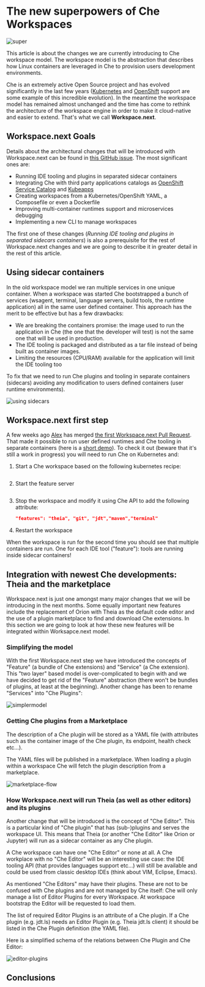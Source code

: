 # The new superpowers of Che Workspaces

![super](super.jpg)

This article is about the changes we are currently introducing to Che workspace model. The workspace model is the abstraction that describes how Linux containers are leveraged in Che to provision users development environments.

Che is an extremely active Open Source project and has evolved significantly in the last few years ([Kubernetes](https://www.eclipse.org/che/docs/kubernetes-multi-user.html) and [OpenShift](https://www.eclipse.org/che/docs/openshift-multi-user.html) support are some example of this incredible evolution). In the meantime the workspace model has remained almost unchanged and the time has come to rethink the architecture of the workspace engine in order to make it cloud-native and easier to extend. That's what we call **Workspace.next**.

## Workspace.next Goals

Details about the architectural changes that will be introduced with Workspace.next can be found in [this GitHub issue](https://github.com/eclipse/che/issues/8265). The most significant ones are:

- Running IDE tooling and plugins in separated sidecar containers
- Integrating Che with third party applications catalogs as [OpenShift Service Catalog](https://docs.openshift.org/latest/architecture/service_catalog/index.html) and [Kubeapps](https://kubeapps.com/)
- Creating workspaces from a Kubernetes/OpenShift YAML, a Composefile or even a Dockerfile
- Improving multi-container runtimes support and microservices debugging
- Implementing a new CLI to manage workspaces

The first one of these changes (*Running IDE tooling and plugins in separated sidecars containers*) is also a prerequisite for the rest of Workspace.next changes and we are going to describe it in greater detail in the rest of this article.

## Using sidecar containers

In the old workspace model we ran multiple services in one unique container. When a workspace was started Che bootstrapped a bunch of services (wsagent, terminal, language servers, build tools, the runtime application) all in the same user defined container. This approach has the merit to be effective but has a few drawbacks:

- We are breaking the containers promise: the image used to run the application in Che (the one that the developer will test) is not the same one that will be used in production.
- The IDE tooling is packaged and distributed as a tar file instead of being built as container images.
- Limiting the resources (CPU/RAM) available for the application will limit the IDE tooling too

To fix that we need to run Che plugins and tooling in separate containers (sidecars) avoiding any modification to users defined containers (user runtime environments).

![using sidecars](containers-right.png)

## Workspace.next first step

A few weeks ago [Alex](https://twitter.com/garagatyi) has merged [the first Workspace.next Pull Request](https://github.com/eclipse/che/pull/9774). That made it possible to run user defined runtimes and Che tooling in separate containers (here is a [short demo](https://drive.google.com/file/d/1x8jKFdHKilwD8r123i-quKueUMs5tbBO/view?usp=sharing)). To check it out (beware that it's still a work in progress) you will need to run Che on Kubernetes and:

1. Start a Che workspace based on the following kubernetes recipe:
    ```json

    ```
2. Start the feature server
    ```bash

    ```
3. Stop the workspace and modify it using Che API to add the following attribute:
    ```json
    "features": "theia", "git", "jdt","maven","terminal"
    ```
4. Restart the workspace

When the workspace is run for the second time you should see that multiple containers are run. One for each IDE tool ("feature"): tools are running inside sidecar containers!

## Integration with newest Che developments: Theia and the marketplace

Workspace.next is just one amongst many major changes that we will be introducing in the next months. Some equally important new features include the replacement of Orion with Theia as the default code editor and the use of a plugin marketplace to find and download Che extensions. In this section we are going to look at how these new features will be integrated within Worksapce.next model.

### Simplifying the model

With the first Workspace.next step we have introduced the concepts of "Feature" (a bundle of Che extensions) and "Service" (a Che extension). This "two layer" based model is over-complicated to begin with and we have decided to get rid of the "Feature" abstraction (there won't be bundles of plugins, at least at the beginning). Another change has been to rename "Services" into "Che Plugins":

![simplermodel](simplermodel.png)

### Getting Che plugins from a Marketplace

The description of a Che plugin will be stored as a YAML file (with attributes such as the container image of the Che plugin, its endpoint, health check etc...).

The YAML files will be published in a marketplace. When loading a plugin within a workspace Che will fetch the plugin description from a marketplace.

![marketplace-flow](marketplace.png)

### How Workspace.next will run Theia (as well as other editors) and its plugins

Another change that will be introduced is the concept of "Che Editor". This is a particular kind of "Che plugin" that has (sub-)plugins and serves the workspace UI. This means that Theia (or another "Che Editor" like Orion or Jupyter) will run as a sidecar container as any Che plugin.

A Che workspace can have one "Che Editor" or none at all. A Che workplace with no "Che Editor" will be an interesting use case: the IDE tooling API (that provides languages support etc...) will still be available and could be used from classic desktop IDEs (think about VIM, Eclipse, Emacs).

As mentioned "Che Editors" may have their plugins. These are not to be confused with Che plugins and are not managed by Che itself: Che will only manage a list of Editor Plugins for every Workspace. At workspace bootstrap the Editor will be requested to load them.

The list of required Editor Plugins is an attribute of a Che plugin. If a Che plugin (e.g. jdt.ls) needs an Editor Plugin (e.g. Theia jdt.ls client) it should be listed in the Che Plugin definition (the YAML file).

Here is a simplified schema of the relations between Che Plugin and Che Editor:

![editor-plugins](editor.png)

## Conclusions

